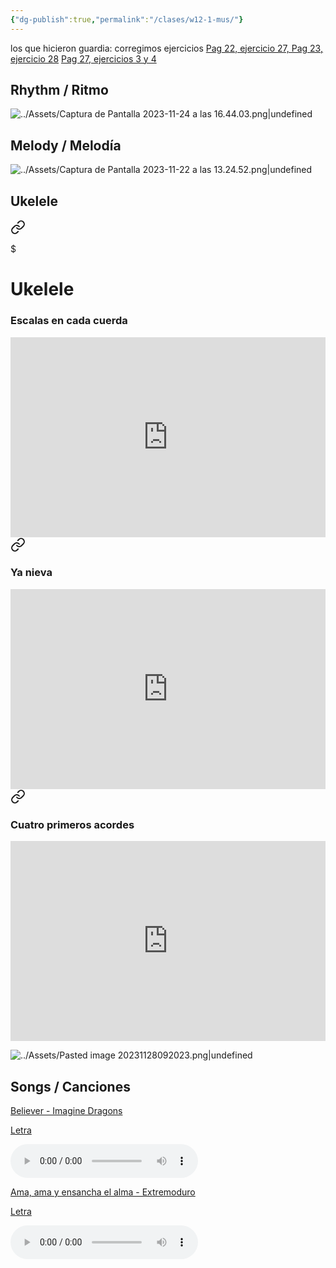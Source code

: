 ```yaml
---
{"dg-publish":true,"permalink":"/clases/w12-1-mus/"}
---
```



<div class=slide>

los que hicieron guardia: 
corregimos ejercicios 
[Pag 22, ejercicio 27, Pag 23, ejercicio 28](https://www.blinklearning.com/v/1700472047/themes/tmpux/launch.php?theme=tmpux#activity/4239478/65132310/421303490)
[Pag 27, ejercicios 3 y 4](https://www.blinklearning.com/v/1700137415/theme_tmpux/launch.php?theme=tmpux#activity/4239478/65132314/421303494)

</div>
<div class=slide>

## Rhythm / Ritmo

![../Assets/Captura de Pantalla 2023-11-24 a las 16.44.03.png|undefined](/img/user/Assets/Captura%20de%20Pantalla%202023-11-24%20a%20las%2016.44.03.png)

</div>
<div class=slide>

## Melody / Melodía

![../Assets/Captura de Pantalla 2023-11-22 a las 13.24.52.png|undefined](/img/user/Assets/Captura%20de%20Pantalla%202023-11-22%20a%20las%2013.24.52.png)

</div>
<div class=slide>

## Ukelele


<div class="transclusion internal-embed is-loaded"><a class="markdown-embed-link" href="/recursos/ukelele/#escalas-en-cada-cuerda" aria-label="Open link"><svg xmlns="http://www.w3.org/2000/svg" width="24" height="24" viewBox="0 0 24 24" fill="none" stroke="currentColor" stroke-width="2" stroke-linecap="round" stroke-linejoin="round" class="svg-icon lucide-link"><path d="M10 13a5 5 0 0 0 7.54.54l3-3a5 5 0 0 0-7.07-7.07l-1.72 1.71"></path><path d="M14 11a5 5 0 0 0-7.54-.54l-3 3a5 5 0 0 0 7.07 7.07l1.71-1.71"></path></svg></a><div class="markdown-embed">

$<div class="markdown-embed-title">

# Ukelele

</div>


### Escalas en cada cuerda

<iframe src="https://www.soundslice.com/slices/LDwYc/embed-channelpost/" width="100%" height="320" frameBorder="0"></iframe>


</div></div>


</div>
<div class=slide>


<div class="transclusion internal-embed is-loaded"><a class="markdown-embed-link" href="/recursos/ukelele/#ya-nieva" aria-label="Open link"><svg xmlns="http://www.w3.org/2000/svg" width="24" height="24" viewBox="0 0 24 24" fill="none" stroke="currentColor" stroke-width="2" stroke-linecap="round" stroke-linejoin="round" class="svg-icon lucide-link"><path d="M10 13a5 5 0 0 0 7.54.54l3-3a5 5 0 0 0-7.07-7.07l-1.72 1.71"></path><path d="M14 11a5 5 0 0 0-7.54-.54l-3 3a5 5 0 0 0 7.07 7.07l1.71-1.71"></path></svg></a><div class="markdown-embed">



### Ya nieva

<iframe src="https://www.soundslice.com/slices/W1vwc/embed-channelpost/" width="100%" height="320" frameBorder="0"></iframe>


</div></div>


</div>
<div class=slide>


<div class="transclusion internal-embed is-loaded"><a class="markdown-embed-link" href="/recursos/ukelele/#cuatro-primeros-acordes" aria-label="Open link"><svg xmlns="http://www.w3.org/2000/svg" width="24" height="24" viewBox="0 0 24 24" fill="none" stroke="currentColor" stroke-width="2" stroke-linecap="round" stroke-linejoin="round" class="svg-icon lucide-link"><path d="M10 13a5 5 0 0 0 7.54.54l3-3a5 5 0 0 0-7.07-7.07l-1.72 1.71"></path><path d="M14 11a5 5 0 0 0-7.54-.54l-3 3a5 5 0 0 0 7.07 7.07l1.71-1.71"></path></svg></a><div class="markdown-embed">



### Cuatro primeros acordes

<iframe src="https://www.soundslice.com/slices/dMwYc/embed-channelpost/" width="100%" height="320" frameBorder="0"></iframe>


</div></div>


</div>
<div class=slide>

![../Assets/Pasted image 20231128092023.png|undefined](/img/user/Assets/Pasted%20image%2020231128092023.png)

</div>
<div class=slide>

## Songs / Canciones

[Believer - Imagine Dragons](https://studio.moises.ai/player2/f05e7a3a-1a81-443c-a8fa-d8df66fa5b4e/?context=spliter)

[Letra](https://www.letras.com/imagine-dragons/believer/traduccion.html)

<audio src="https://docs.google.com/uc?export=download&id=1PDSZ_mhSHHEpu7vbaB_aaQsfHz9V7MbG" controls></audio>


</div>
<div class=slide>

[Ama, ama y ensancha el alma - Extremoduro](https://studio.moises.ai/player2/be55d2b5-bc8b-43d8-8c7b-ff1c8ffeb256/?context=spliter) 

[Letra](https://lyrics.lyricfind.com/lyrics/in-pulso-ama-ama-ama-y-ensancha-el-alma-version-extremoduro)

<audio src="https://docs.google.com/uc?export=download&id=1zpwk09KzIn8fdwATL--ZgFO1GhhRAGCt" controls></audio>

</div>
